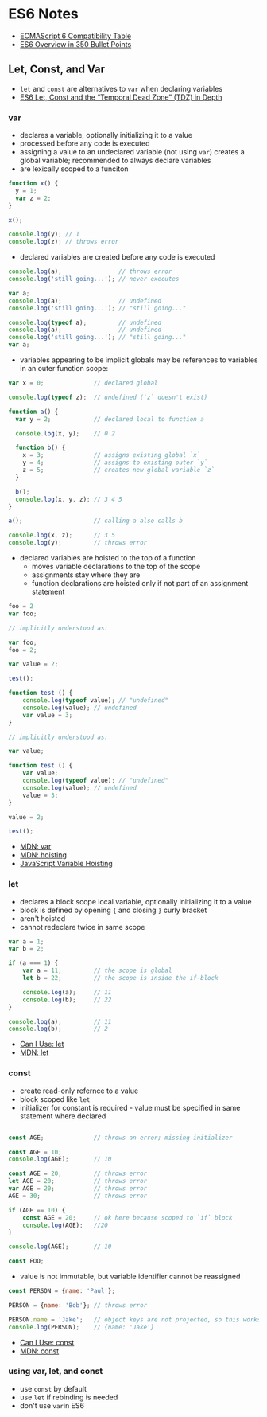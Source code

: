 # ES6 Notes

- [ECMAScript 6 Compatibility Table](http://kangax.github.io/compat-table/es6/)
- [ES6 Overview in 350 Bullet Points](https://ponyfoo.com/articles/es6)

## Let, Const, and Var

- `let` and `const` are alternatives to `var` when declaring variables
- [ES6 Let, Const and the “Temporal Dead Zone” (TDZ) in Depth](https://ponyfoo.com/articles/es6-let-const-and-temporal-dead-zone-in-depth)

### var

- declares a variable, optionally initializing it to a value
- processed before any code is executed
- assigning a value to an undeclared variable (not using `var`) creates a global variable; recommended to always declare variables
- are lexically scoped to a funciton

```js
function x() {
  y = 1;
  var z = 2;
}

x();

console.log(y); // 1
console.log(z); // throws error
```

- declared variables are created before any code is executed

```js
console.log(a);                // throws error
console.log('still going...'); // never executes
```

```js
var a;
console.log(a);                // undefined
console.log('still going...'); // "still going..."
```

```js
console.log(typeof a);         // undefined
console.log(a);                // undefined
console.log('still going...'); // "still going..."
var a;
```

- variables appearing to be implicit globals may be references to variables in an outer function scope:

```js
var x = 0;              // declared global

console.log(typeof z);  // undefined (`z` doesn't exist)

function a() {
  var y = 2;            // declared local to function a

  console.log(x, y);    // 0 2 

  function b() {
    x = 3;              // assigns existing global `x`
    y = 4;              // assigns to existing outer `y`
    z = 5;              // creates new global variable `z`
  }

  b();
  console.log(x, y, z); // 3 4 5
}

a();                    // calling a also calls b

console.log(x, z);      // 3 5
console.log(y);         // throws error
```

- declared variables are hoisted to the top of a function
  + moves variable declarations to the top of the scope
  + assignments stay where they are
  + function declarations are hoisted only if not part of an assignment statement

```js
foo = 2
var foo;

// implicitly understood as:

var foo;
foo = 2;
```

```js
var value = 2;

test();

function test () {
    console.log(typeof value); // "undefined"
    console.log(value); // undefined
    var value = 3;
}

// implicitly understood as:

var value;

function test () {
    var value;
    console.log(typeof value); // "undefined"
    console.log(value); // undefined
    value = 3;
}

value = 2;

test();
```


- [MDN: var](https://developer.mozilla.org/en-US/docs/Web/JavaScript/Reference/Statements/var)
- [MDN: hoisting](https://developer.mozilla.org/en-US/docs/Glossary/Hoisting)
- [JavaScript Variable Hoisting](https://ponyfoo.com/articles/javascript-variable-hoisting)

### let

- declares a block scope local variable, optionally initializing it to a value
- block is defined by opening `{` and closing  `}` curly bracket
- aren't hoisted
- cannot redeclare twice in same scope


```js
var a = 1;
var b = 2;

if (a === 1) {
    var a = 11;         // the scope is global
    let b = 22;         // the scope is inside the if-block

    console.log(a);     // 11
    console.log(b);     // 22
} 

console.log(a);         // 11
console.log(b);         // 2
```

- [Can I Use: let](http://caniuse.com/#feat=let)
- [MDN: let](https://developer.mozilla.org/en-US/docs/Web/JavaScript/Reference/Statements/let)

### const

- create read-only refernce to a value
- block scoped like `let`
- initializer for constant is required - value must be specified in same statement where declared

```js

const AGE;              // throws an error; missing initializer

const AGE = 10;
console.log(AGE);       // 10

const AGE = 20;         // throws error
let AGE = 20;           // throws error
var AGE = 20;           // throws error
AGE = 30;               // throws error

if (AGE == 10) {
    const AGE = 20;     // ok here because scoped to `if` block
    console.log(AGE);   //20
}

console.log(AGE);       // 10

const FOO;          
```

- value is not immutable, but variable identifier cannot be reassigned

```js
const PERSON = {name: 'Paul'};

PERSON = {name: 'Bob'}; // throws error

PERSON.name = 'Jake';   // object keys are not projected, so this works
console.log(PERSON);    // {name: 'Jake'}
```

- [Can I Use: const](http://caniuse.com/#feat=const)
- [MDN: const](https://developer.mozilla.org/en-US/docs/Web/JavaScript/Reference/Statements/const)


### using var, let, and const

- use `const` by default
- use `let` if rebinding is needed
- don't use `var`in ES6
